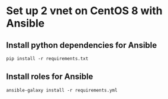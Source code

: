 # Set up 2 vnet on CentOS 8 with Ansible

## Install python dependencies for Ansible
```
pip install -r requirements.txt
```

## Install roles for Ansible
```
ansible-galaxy install -r requirements.yml 
```